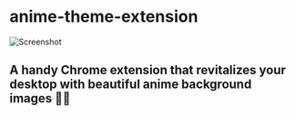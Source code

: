 # anime-theme-extension
![Screenshot](/Screenshot8.png)
## A handy Chrome extension that revitalizes your desktop with beautiful anime background images  🚀🌟        
